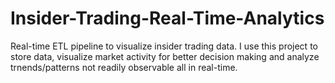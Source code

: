 # Insider-Trading-Real-Time-Analytics

Real-time ETL pipeline to visualize insider trading data. I use this project to store data, visualize market activity for better decision making and analyze trnends/patterns not readily observable all in real-time.
